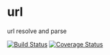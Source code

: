 # url

url resolve and parse


[![Build Status](https://secure.travis-ci.org/modulex/url.png?branch=master)](https://travis-ci.org/modulex/url)
[![Coverage Status](https://img.shields.io/coveralls/modulex/url.svg)](https://coveralls.io/r/modulex/url?branch=master)